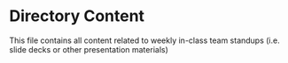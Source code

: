 # Directory Content
This file contains all content related to weekly in-class team standups (i.e. slide decks or other presentation materials)
